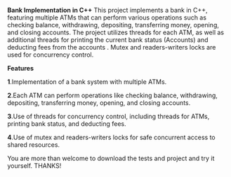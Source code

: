 **Bank Implementation in C++**
This project implements a bank in C++, featuring multiple ATMs that can perform various operations such as checking balance, withdrawing, depositing, transferring money, opening, and closing accounts.
The project utilizes threads for each ATM, as well as additional threads for printing the current bank status (Accounts) and deducting fees from the accounts
. Mutex and readers-writers locks are used for concurrency control.

**Features**

**1**.Implementation of a bank system with multiple ATMs.

**2**.Each ATM can perform operations like checking balance, withdrawing, depositing, transferring money, opening, and closing accounts.

**3**.Use of threads for concurrency control, including threads for ATMs, printing bank status, and deducting fees.

**4**.Use of mutex and readers-writers locks for safe concurrent access to shared resources.

You are more than welcome to download the tests and project and try it yourself. THANKS!
